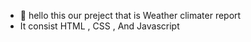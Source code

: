 - 👋 hello this our preject that is Weather climater report 
- It consist HTML , CSS , And Javascript

<!---
Artist-K7/Artist-K7 is a ✨ special ✨ repository because its `README.md` (this file) appears on your GitHub profile.
You can click the Preview link to take a look at your changes.
--->
